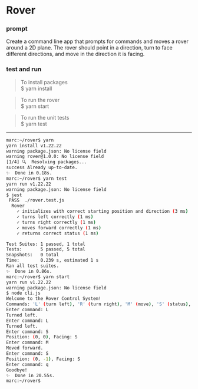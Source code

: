 # Rover 

### prompt
Create a command line app that prompts for commands and moves a rover around a 2D plane.
The rover should point in a direction, turn to face different directions, and move in the direction it is facing.

### test and run

> To install packages  
$ yarn install 


> To run the rover  
$ yarn start


> To run the unit tests  
$ yarn test


---

```bash
marc:~/rover$ yarn
yarn install v1.22.22
warning package.json: No license field
warning rover@1.0.0: No license field
[1/4] 🔍  Resolving packages...
success Already up-to-date.
✨  Done in 0.18s.
marc:~/rover$ yarn test
yarn run v1.22.22
warning package.json: No license field
$ jest
 PASS  ./rover.test.js
  Rover
    ✓ initializes with correct starting position and direction (3 ms)
    ✓ turns left correctly (1 ms)
    ✓ turns right correctly (1 ms)
    ✓ moves forward correctly (1 ms)
    ✓ returns correct status (1 ms)

Test Suites: 1 passed, 1 total
Tests:       5 passed, 5 total
Snapshots:   0 total
Time:        0.239 s, estimated 1 s
Ran all test suites.
✨  Done in 0.86s.
marc:~/rover$ yarn start
yarn run v1.22.22
warning package.json: No license field
$ node cli.js
Welcome to the Rover Control System!
Commands: 'L' (turn left), 'R' (turn right), 'M' (move), 'S' (status), 'Q' (quit)
Enter command: L
Turned left.
Enter command: L
Turned left.
Enter command: S
Position: (0, 0), Facing: S
Enter command: M
Moved forward.
Enter command: S
Position: (0, -1), Facing: S
Enter command: q
Goodbye!
✨  Done in 20.55s.
marc:~/rover$ 
```